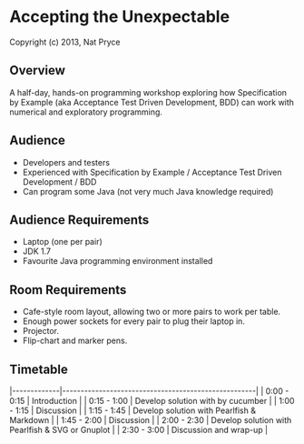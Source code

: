 Accepting the Unexpectable
==========================

Copyright (c) 2013, Nat Pryce

Overview
--------

A half-day, hands-on programming workshop exploring how Specification by Example (aka Acceptance Test Driven Development, BDD) can work with numerical and exploratory programming.

Audience
--------

 * Developers and testers
 * Experienced with Specification by Example / Acceptance Test Driven Development / BDD
 * Can program some Java (not very much Java knowledge required)

Audience Requirements
---------------------

 * Laptop (one per pair)
 * JDK 1.7
 * Favourite Java programming environment installed

Room Requirements
-----------------

 * Cafe-style room layout, allowing two or more pairs to work per table.
 * Enough power sockets for every pair to plug their laptop in.
 * Projector.
 * Flip-chart and marker pens.


Timetable
---------

|-------------|-----------------------------------------------------|
| 0:00 - 0:15 | Introduction                                        |
| 0:15 - 1:00 | Develop solution with by cucumber                   |
| 1:00 - 1:15 | Discussion                                          |
| 1:15 - 1:45 | Develop solution with Pearlfish & Markdown          |
| 1:45 - 2:00 | Discussion                                          |
| 2:00 - 2:30 | Develop solution with Pearlfish & SVG or Gnuplot    |
| 2:30 - 3:00 | Discussion and wrap-up                              |
